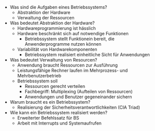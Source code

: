 - Was sind die Aufgaben eines Betriebssystems?
	- Abstraktion der Hardware
	- Verwaltung der Ressourcen
- Was bedeutet Abstraktion der Hardware?
	- Hardwareprogrammierung ist hässlich
	- Hardware beschränkt sich auf notwendige Funktionen
		- Betriebssystem stellt Funktionein bereit, die Anwenderprogramme nutzen können
	- Variabilität von Hardwarekomponenten
		- Betriebssystem realisiert einheitliche Sicht für Anwendungen
- Was bedeutet Verwaltung von Resourcen?
	- Anwendung braucht Ressourcen zur Ausführung
	- Leistungsfähige Rechner laufen im Mehrprozess- und Mehrbenutzerbetrieb
	- Betriebssystem soll
		- Ressourcen gerecht verteilen
		- Fachbegriff: Multiplexing (Aufteilen von Ressourcen)
		- Anwendungen und Benutzer gegeneinander sichern
- Warum braucht es ein Betriebssystem?
	- Realisierung der Sicherheitsverantwortlichkeiten (CIA Triad)
- Wie kann ein Betriebssystem realisiert werden?
	- Erweiterter Befehlssatz für BS
	- Arbeit mit Interrupts und Systemaufrufen